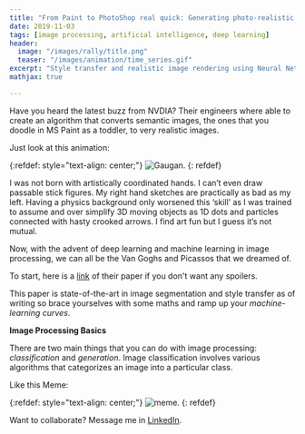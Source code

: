 ```yaml
---
title: "From Paint to PhotoShop real quick: Generating photo-realistic images using semantic image synthesis"
date: 2019-11-03
tags: [image processing, artificial intelligence, deep learning]
header:
  image: "/images/rally/title.png"
  teaser: "/images/animation/time_series.gif"
excerpt: "Style transfer and realistic image rendering using Neural Networks."
mathjax: true

---
```

<div id="fb-root"></div>
<script async defer src="https://connect.facebook.net/en_US/sdk.js#xfbml=1&version=v3.2"></script>

Have you heard the latest buzz from NVDIA? Their engineers where able to create an algorithm that converts semantic images, the ones that you doodle in MS Paint as a toddler, to very realistic images.

Just look at this animation:

{:refdef: style="text-align: center;"}
<img src="{{ site.url }}{{ site.baseurl }}/images/ip/gaugan.gif" alt="Gaugan." class="center">
{: refdef}

I was not born with artistically coordinated hands. I can’t even draw passable stick figures. My right hand sketches are practically as bad as my left. Having a physics background only worsened this ‘skill’ as I was trained to assume and over simplify 3D moving objects as 1D dots and particles connected with hasty crooked arrows. I find art fun but I guess it’s not mutual.

Now, with the advent of deep learning and machine learning in image processing, we can all be the Van Goghs and Picassos that we dreamed of.

To start, here is a [link](https://arxiv.org/abs/1903.07291) of their paper if you don't want any spoilers.

This paper is state-of-the-art in image segmentation and style transfer as of writing so brace yourselves with some maths and ramp up your *machine-learning curves*.

**Image Processing Basics**

There are two main things that you can do with image processing: *classification* and *generation*. Image classification involves various algorithms that categorizes an image into a particular class.

Like this Meme:

{:refdef: style="text-align: center;"}
<img src="{{ site.url }}{{ site.baseurl }}/images/ip/meme.jpg" alt="meme." class="center">
{: refdef}





Want to collaborate? Message me in [LinkedIn](https://ph.linkedin.com/in/albertyumol).

<script async src="//pagead2.googlesyndication.com/pagead/js/adsbygoogle.js"></script>
<script>
  (adsbygoogle = window.adsbygoogle || []).push({
    google_ad_client: "ca-pub-6410209740119334",
    enable_page_level_ads: true
  });
</script>

<div class="fb-comments" data-href="https://albertyumol.github.io/" data-numposts="5"></div>

